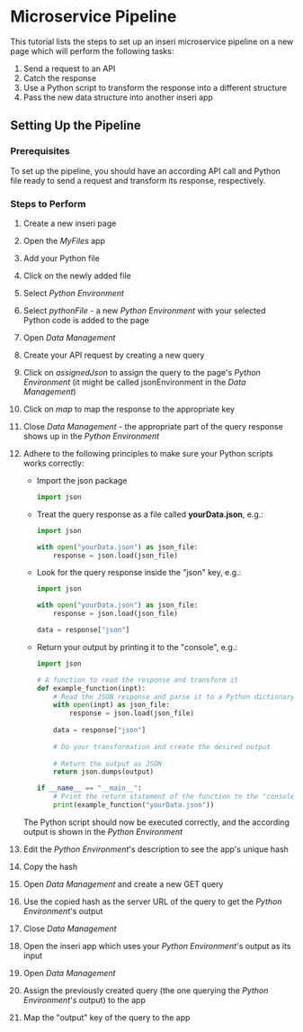 # Microservice Pipeline

This tutorial lists the steps to set up an inseri microservice pipeline on a new page which will perform the following tasks: 

1. Send a request to an API
1. Catch the response
1. Use a Python script to transform the response into a different structure
1. Pass the new data structure into another inseri app

## Setting Up the Pipeline

### Prerequisites

To set up the pipeline, you should have an according API call and Python file ready to send a request and transform its response, respectively. 

### Steps to Perform

1. Create a new inseri page
1. Open the _MyFiles_ app
1. Add your Python file
1. Click on the newly added file
1. Select _Python Environment_
1. Select _pythonFile_ - a new _Python Environment_ with your selected Python code is added to the page
1. Open _Data Management_
1. Create your API request by creating a new query
1. Click on _assignedJson_ to assign the query to the page's _Python Environment_ (it might be called jsonEnvironment in the _Data Management_)
1. Click on _map_ to map the response to the appropriate key
1. Close _Data Management_ - the appropriate part of the query response shows up in the _Python Environment_
1. Adhere to the following principles to make sure your Python scripts works correctly: 
   
   - Import the json package
     ```python
     import json
     ```
   - Treat the query response as a file called **yourData.json**, e.g.:
     ```python
     import json
     
     with open("yourData.json") as json_file:
         response = json.load(json_file)
     ```
   - Look for the query response inside the "json" key, e.g.:
     ```python
     import json
     
     with open("yourData.json") as json_file:
         response = json.load(json_file)
     
     data = response["json"]
     ```
   - Return your output by printing it to the "console", e.g.:
     ```python
     import json
     
     # A function to read the response and transform it
     def example_function(inpt):
         # Read the JSON response and parse it to a Python dictionary
         with open(inpt) as json_file:
             response = json.load(json_file)
         
         data = response["json"]
         
         # Do your transformation and create the desired output
         
         # Return the output as JSON
         return json.dumps(output)
     
     if __name__ == "__main__":
         # Print the return statement of the function to the "console"
         print(example_function("yourData.json"))
     ```
   The Python script should now be executed correctly, and the according output is shown in the _Python Environment_
1. Edit the _Python Environment_'s description to see the app's unique hash
1. Copy the hash
1. Open _Data Management_ and create a new GET query
1. Use the copied hash as the server URL of the query to get the _Python Environment_'s output
1. Close _Data Management_ 
1. Open the inseri app which uses your _Python Environment_'s output as its input
1. Open _Data Management_
1. Assign the previously created query (the one querying the _Python Environment_'s output) to the app
1. Map the "output" key of the query to the app
